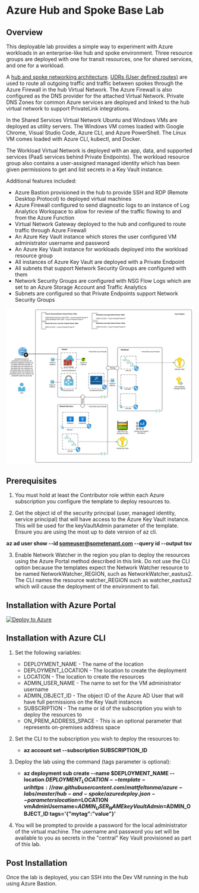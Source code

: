 # Azure Hub and Spoke Base Lab

## Overview
This deployable lab provides a simple way to experiment with Azure workloads in an enterprise-like hub and spoke environment. Three resource groups are deployed with one for transit resources, one for shared services, and one for a workload.

A [hub and spoke networking architecture](https://docs.microsoft.com/en-us/azure/architecture/reference-architectures/hybrid-networking/hub-spoke?tabs=cli). [UDRs (User defined routes)](https://docs.microsoft.com/en-us/azure/virtual-network/virtual-networks-udr-overview#user-defined) are used to route all outgoing traffic and traffic between spokes through the Azure Firewall in the hub Virtual Network. The Azure Firewall is also configured as the DNS provider for the attached Virtual Network. Private DNS Zones for common Azure services are deployed and linked to the hub virtual network to support PrivateLink integrations.

In the Shared Services Virtual Network Ubuntu and Windows VMs are deployed as utility servers. The Windows VM comes loaded with Google Chrome, Visual Studio Code, Azure CLI, and Azure PowerShell. The Linux VM comes loaded with Azure CLI, kubectl, and Docker.

The Workload Virtual Network is deployed with an app, data, and supported services (PaaS services behind Private Endpoints). The workload resource group also contains a user-assigned managed identity which has been given permissions to get and list secrets in a Key Vault instance.

Additional features included:

* Azure Bastion provisioned in the hub to provide SSH and RDP (Remote Desktop Protocol) to deployed virtual machines
* Azure Firewall configured to send diagnostic logs to an instance of Log Analytics Workspace to allow for review of the traffic flowing to and from the Azure Function
* Virtual Network Gateway deployed to the hub and configured to route traffic through Azure Firewall
* An Azure Key Vault instance which stores the user configured VM administrator username and password
* An Azure Key Vault instance for workloads deployed into the workload resource group
* All instances of Azure Key Vault are deployed with a Private Endpoint
* All subnets that support Network Security Groups are configured with them
* Network Security Groups are configured with NSG Flow Logs which are set to an Azure Storage Account and Traffic Analytics
* Subnets are configured so that Private Endpoints support Network Security Groups

![lab image](images/lab_image.svg)

## Prerequisites
1. You must hold at least the Contributor role within each Azure subscription you configure the template to deploy resources to.

2. Get the object id of the security principal (user, managed identity, service principal) that will have access to the Azure Key Vault instance. This will be used for the keyVaultAdmin parameter of the template. Ensure you are using the most up to date version of az cli.

**az ad user show --id someuser@sometenant.com --query id --output tsv**

3. Enable Network Watcher in the region you plan to deploy the resources using the Azure Portal method described in this link. Do not use the CLI option because the templates expect the Network Watcher resource to be named NetworkWatcher_REGION, such as NetworkWatcher_eastus2. The CLI names the resource watcher_REGION such as watcher_eastus2 which will cause the deployment of the environment to fail.

## Installation with Azure Portal

[![Deploy to Azure](https://aka.ms/deploytoazurebutton)](https://portal.azure.com/#create/Microsoft.Template/uri/https%3A%2F%2Fraw.githubusercontent.com%2Fmattfeltonma%2Fazure-labs%2Fmaster%2Fhub-and-spoke%2Fazuredeploy.json)

## Installation with Azure CLI
1. Set the following variables:
   * DEPLOYMENT_NAME - The name of the location
   * DEPLOYMENT_LOCATION - The location to create the deployment
   * LOCATION - The location to create the resources
   * ADMIN_USER_NAME - The name to set for the VM administrator username
   * ADMIN_OBJECT_ID - The object ID of the Azure AD User that will have full permissions on the Key Vault instances
   * SUBSCRIPTION - The name or id of the subscription you wish to deploy the resources to
   * ON_PREM_ADDRESS_SPACE - This is an optional parameter that represents on-premises address space

2. Set the CLI to the subscription you wish to deploy the resources to:

   * **az account set --subscription SUBSCRIPTION_ID**

4. Deploy the lab using the command (tags parameter is optional): 

   * **az deployment sub create --name $DEPLOYMENT_NAME --location $DEPLOYMENT_LOCATION --template-uri https://raw.githubusercontent.com/mattfeltonma/azure-labs/master/hub-and-spoke/azuredeploy.json --parameters location=$LOCATION vmAdminUsername=$ADMIN_USER_NAME keyVaultAdmin=$ADMIN_OBJECT_ID tags='{"mytag":"value"}'**

3.  You will be prompted to provide a password for the local administrator of the virtual machine. The username and password you set will be available to you as secrets in the "central" Key Vault provisioned as part of this lab.

## Post Installation
Once the lab is deployed, you can SSH into the Dev VM running in the hub using Azure Bastion.


